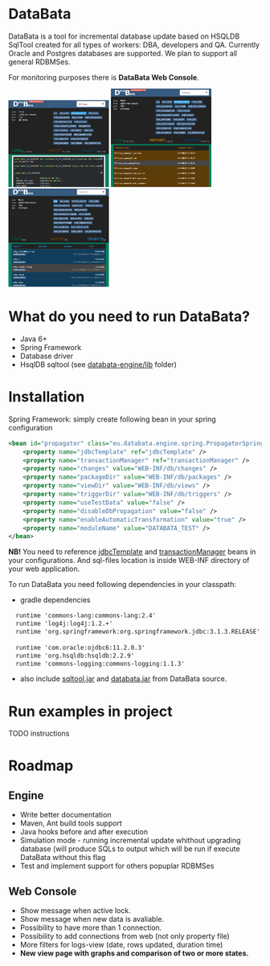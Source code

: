 DataBata
========

DataBata is a tool for incremental database update based on HSQLDB SqlTool created for all types of workers: DBA, developers and QA. Currently Oracle and Postgres databases are supported. We plan to support all general RDBMSes.

For monitoring purposes there is **DataBata Web Console**.

[![logs](web_console_screen1_th.png)](https://raw.githubusercontent.com/nortal/DataBata/master/web_console_screen1.png)
[![history](web_console_screen2_th.png)](https://raw.githubusercontent.com/nortal/DataBata/master/web_console_screen2.png)
[![objects](web_console_screen3_th.png)](https://raw.githubusercontent.com/nortal/DataBata/master/web_console_screen3.png)

What do you need to run DataBata?
========
- Java 6+
- Spring Framework
- Database driver
- HsqlDB sqltool (see [databata-engine/lib](https://github.com/nortal/DataBata/tree/master/databata-engine/lib) folder)

Installation
========
Spring Framework: simply create following bean in your spring configuration
``` xml
<bean id="propagator" class="eu.databata.engine.spring.PropagatorSpringInstance" init-method="init">
    <property name="jdbcTemplate" ref="jdbcTemplate" />
    <property name="transactionManager" ref="transactionManager" />
    <property name="changes" value="WEB-INF/db/changes" />
    <property name="packageDir" value="WEB-INF/db/packages" />
    <property name="viewDir" value="WEB-INF/db/views" />
    <property name="triggerDir" value="WEB-INF/db/triggers" />
    <property name="useTestData" value="false" />
    <property name="disableDbPropagation" value="false" />
    <property name="enableAutomaticTransformation" value="true" />
    <property name="moduleName" value="DATABATA_TEST" />
</bean>
```
**NB!** You need to reference [jdbcTemplate](http://docs.spring.io/spring/docs/3.0.x/spring-framework-reference/html/jdbc.html) and [transactionManager](http://docs.spring.io/spring/docs/3.0.x/spring-framework-reference/html/transaction.html) beans in your configurations. And sql-files location is inside WEB-INF directory of your web application. 

To run DataBata you need following dependencies in your classpath:
- gradle dependencies
``` 
  runtime 'commons-lang:commons-lang:2.4'
  runtime 'log4j:log4j:1.2.+'
  runtime 'org.springframework:org.springframework.jdbc:3.1.3.RELEASE'

  runtime 'com.oracle:ojdbc6:11.2.0.3'
  runtime 'org.hsqldb:hsqldb:2.2.9'
  runtime 'commons-logging:commons-logging:1.1.3'
```
- also include [sqltool.jar](databata-engine/lib/sqltool.jar) and [databata.jar](databata-engine/lib/databata.jar) from DataBata source.

Run examples in project
========

TODO instructions

Roadmap
========

## Engine
* Write better documentation
* Maven, Ant build tools support
* Java hooks before and after execution
* Simulation mode - running incremental update whithout upgrading database (will produce SQLs to output which will be run if execute DataBata without this flag
* Test and implement support for others popuplar RDBMSes

## Web Console
* Show message when active lock.
* Show message when new data is avaliable.
* Possibility to have more than 1 connection.
* Possibility to add connections from web (not only property file)
* More filters for logs-view (date, rows updated, duration time)
* **New view page with graphs and comparison of two or more states.**
